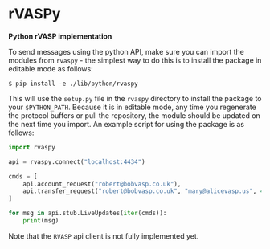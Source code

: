 # rVASPy

**Python rVASP implementation**

To send messages using the python API, make sure you can import the modules from `rvaspy` - the simplest way to do this is to install the package in editable mode as follows:

```
$ pip install -e ./lib/python/rvaspy
```

This will use the `setup.py` file in the `rvaspy` directory to install the package to your `$PYTHON_PATH`. Because it is in editable mode, any time you regenerate the protocol buffers or pull the repository, the module should be updated on the next time you import. An example script for using the package is as follows:

```python
import rvaspy

api = rvaspy.connect("localhost:4434")

cmds = [
    api.account_request("robert@bobvasp.co.uk"),
    api.transfer_request("robert@bobvasp.co.uk", "mary@alicevasp.us", 42.99)
]

for msg in api.stub.LiveUpdates(iter(cmds)):
    print(msg)
```

Note that the `RVASP` api client is not fully implemented yet.